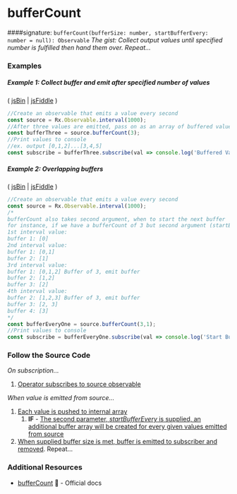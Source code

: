 # bufferCount
####signature: `bufferCount(bufferSize: number, startBufferEvery: number = null): Observable`
*The gist: Collect output values until specified number is fulfilled then hand them over. Repeat...*


### Examples

##### Example 1: Collect buffer and emit after specified number of values

( [jsBin](http://jsbin.com/suveqaromu/1/edit?js,console) | [jsFiddle](https://jsfiddle.net/btroncone/ky9myc5b/) )

```js
//Create an observable that emits a value every second
const source = Rx.Observable.interval(1000);
//After three values are emitted, pass on as an array of buffered values
const bufferThree = source.bufferCount(3);
//Print values to console
//ex. output [0,1,2]...[3,4,5]
const subscribe = bufferThree.subscribe(val => console.log('Buffered Values:', val));
```

##### Example 2: Overlapping buffers

( [jsBin](http://jsbin.com/kiloxiraya/1/edit?js,console) | [jsFiddle](https://jsfiddle.net/btroncone/3c67qcz1/) )

```js
//Create an observable that emits a value every second
const source = Rx.Observable.interval(1000);
/*
bufferCount also takes second argument, when to start the next buffer
for instance, if we have a bufferCount of 3 but second argument (startBufferEvery) of 1:
1st interval value:
buffer 1: [0]
2nd interval value:
buffer 1: [0,1]
buffer 2: [1]
3rd interval value:
buffer 1: [0,1,2] Buffer of 3, emit buffer
buffer 2: [1,2]
buffer 3: [2]
4th interval value:
buffer 2: [1,2,3] Buffer of 3, emit buffer
buffer 3: [2, 3]
buffer 4: [3]
*/
const bufferEveryOne = source.bufferCount(3,1);
//Print values to console
const subscribe = bufferEveryOne.subscribe(val => console.log('Start Buffer Every 1:', val));
```

### Follow the Source Code
*On subscription...*

1. [Operator subscribes to source observable](https://github.com/ReactiveX/rxjs/blob/master/src/operator/bufferCount.ts#L59)

*When value is emitted from source...*

1. [Each value is pushed to internal array](https://github.com/ReactiveX/rxjs/blob/master/src/operator/bufferCount.ts#L91)
    1. **IF** - [The second parameter, *startBufferEvery* is supplied, an additional buffer array will be created for every given values emitted from source](https://github.com/ReactiveX/rxjs/blob/master/src/operator/bufferCount.ts#L85-L87)
2. [When supplied buffer size is met, buffer is emitted to subscriber and removed](https://github.com/ReactiveX/rxjs/blob/master/src/operator/bufferCount.ts#L92-L100). Repeat...

### Additional Resources
* [bufferCount](http://reactivex.io/rxjs/class/es6/Observable.js~Observable.html#instance-method-bufferCount) :newspaper: - Official docs